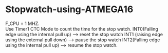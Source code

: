 # Stopwatch-using-ATMEGA16
F_CPU = 1 MHZ.
<br>
Use Timer1 CTC Mode to count the time for the stop watch.
INT0(Falling edge using the internal pull up) --> reset the stop watch
INT1 (raising edge using the external pull down) --> pause the stop watch
INT2(Falling edge using the internal pull up) --> resume the stop watch.
